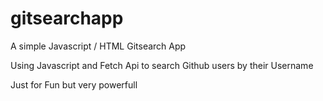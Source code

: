 # gitsearchapp
A simple Javascript / HTML Gitsearch App

Using Javascript and Fetch Api to search Github users by their Username

Just for Fun but very powerfull
